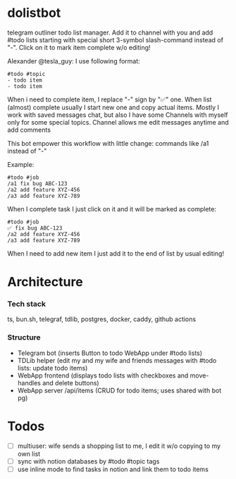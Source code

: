 # dolistbot
telegram outliner todo list manager. Add it to channel with you and add #todo lists starting with special short 3-symbol slash-command instead of "-". Click on it to mark item complete w/o editing!

Alexander @tesla_guy: I use following format:
```
#todo #topic
- todo item
- todo item
```

When i need to complete item, I replace "-" sign by "✅" one.
When list (almost) complete usually I start new one and copy actual items.
Mostly I work with saved messages chat, but also I have some Channels with myself only for some special topics. Channel allows me edit messages anytime and add comments 

This bot empower this workflow with little change: commands like /a1 instead of "-"

Example:
```
#todo #job
/a1 fix bug ABC-123
/a2 add feature XYZ-456
/a3 add feature XYZ-789
```

When I complete task I just click on it and it will be marked as complete:
```
#todo #job
✅ fix bug ABC-123
/a2 add feature XYZ-456
/a3 add feature XYZ-789
```

When I need to add new item I just add it to the end of list by usual editing!


# Architecture
### Tech stack
ts, bun.sh, telegraf, tdlib, postgres, docker, caddy, github actions

### Structure
- Telegram bot (inserts Button to todo WebApp under #todo lists)
- TDLib helper (edit my and my wife and friends messages with #todo lists: update todo items)
- WebApp frontend (displays todo lists with checkboxes and move-handles and delete buttons)
- WebApp server /api/items (CRUD for todo items; uses shared with bot pg)


# Todos
- [ ] multiuser: wife sends a shopping list to me, I edit it w/o copying to my own list
- [ ] sync with notion databases by #todo #topic tags
- [ ] use inline mode to find tasks in notion and link them to todo items
